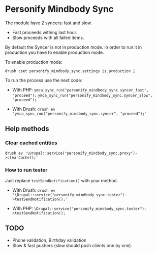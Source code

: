 # Personify Mindbody Sync

The module have 2 syncers: fast and slow.

  * Fast proceeds withing last hour.
  * Slow proceeds with all failed items.
 
By default the Syncer is not in production mode. In order to run it in production
you have to enable production mode.

To enable production mode:

  `drush cset personify_mindbody_sync.settings is_production 1`

To run the process use the next code:

  * With PHP:
  `ymca_sync_run("personify_mindbody_sync.syncer_fast", "proceed");`
  `ymca_sync_run("personify_mindbody_sync.syncer_slow", "proceed");`
  
  * With Drush:
  `drush ev 'ymca_sync_run("personify_mindbody_sync.syncer", "proceed");'`

## Help methods

### Clear cached entities

  `drush ev '\Drupal::service("personify_mindbody_sync.proxy")->clearCache();'`

### How to run tester

Just replace `testSendNotification()` with your method.

  * With Drush:
  `drush ev '\Drupal::service("personify_mindbody_sync.tester")->testSendNotification();'`

  * With PHP:
  `\Drupal::service("personify_mindbody_sync.tester")->testSendNotification();`

## TODO

  * Phone validation, Birthday validation
  * Slow & fast pushers (slow should push clients one by one). 

